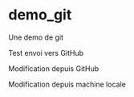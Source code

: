# demo_git
Une demo de git

Test envoi vers GitHub

Modification depuis GitHub

Modification depuis machine locale

